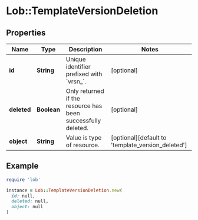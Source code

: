 # Lob::TemplateVersionDeletion

## Properties

| Name | Type | Description | Notes |
| ---- | ---- | ----------- | ----- |
| **id** | **String** | Unique identifier prefixed with &#x60;vrsn_&#x60;. | [optional] |
| **deleted** | **Boolean** | Only returned if the resource has been successfully deleted. | [optional] |
| **object** | **String** | Value is type of resource. | [optional][default to &#39;template_version_deleted&#39;] |

## Example

```ruby
require 'lob'

instance = Lob::TemplateVersionDeletion.new(
  id: null,
  deleted: null,
  object: null
)
```

